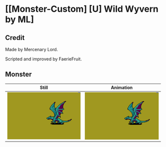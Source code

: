 # [\[Monster-Custom\] \[U\] Wild Wyvern by ML]

## Credit

Made by Mercenary Lord. 

Scripted and improved by FaerieFruit.

## Monster

| Still | Animation |
| :---: | :-------: |
| ![Monster still](./Monster_000.png) | ![Monster animation](./Monster.gif) |
